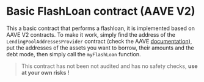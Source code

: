 # Basic FlashLoan contract (AAVE V2)

This a basic contract that performs a flashloan, it is implemented based on AAVE V2 contracts.
To make it work, simply find the address of the `LendingPoolAddressesProvider` contract (check the AAVE [documentation](https://docs.aave.com/developers/v/2.0/deployed-contracts/deployed-contracts)), put the addresses of the assets you want to borrow, their amounts and the debt mode, then simply call the `myFlashLoan` function.
>This contract has not been not audited and has no safety checks, **use at your own risks !**